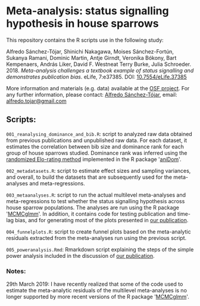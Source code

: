 # Meta-analysis: status signalling hypothesis in house sparrows

This repository contains the R scripts use in the following study:

Alfredo Sánchez-Tójar, Shinichi Nakagawa, Moises Sánchez-Fortún, Sukanya Ramani, Dominic Martin, Antje Girndt, Veronika Bókony, Bart Kempenaers, András Liker, David F. Westneat Terry Burke, Julia Schroeder. 2018. *Meta-analysis challenges a textbook example of status signalling and demonstrates publication bias*. eLife, 7:e37385. DOI: [10.7554/eLife.37385](doi.org/10.7554/eLife.37385)

More information and materials (e.g. data) available at the [OSF project](http://doi.org/10.17605/OSF.IO/CWKXB). For any further information, please contact: [Alfredo Sánchez-Tójar](https://scholar.google.co.uk/citations?hl=en&user=Sh-Rjq8AAAAJ&view_op=list_works&sortby=pubdate), email: alfredo.tojar@gmail.com

## Scripts:

`001_reanalysing_dominance_and_bib.R`: script to analyzed raw data obtained from previous publications and unpublished raw data. For each dataset, it estimates the correlation between bib size and dominance rank for each group of house sparrows studied. Dominance rank was inferred using the [randomized Elo-rating method](https://besjournals.onlinelibrary.wiley.com/doi/full/10.1111/1365-2656.12776) implemented in the R package '[aniDom](https://cran.r-project.org/web/packages/aniDom/index.html)'.

`002_metadatasets.R`: script to estimate effect sizes and sampling variances, and overall, to build the datasets that are subsequently used for the meta-analyses and meta-regressions.

`003_metaanalyses.R`: script to run the actual multilevel meta-analyses and meta-regressions to test whether the status signalling hypothesis across house sparrow populations. The analyses are run using the R package '[MCMCglmm](https://cran.r-project.org/web/packages/MCMCglmm/index.html)'. In addition, it contains code for testing publication and time-lag bias, and for generating most of the plots presented in [our publication](doi.org/10.7554/eLife.37385).

`004_funnelplots.R`: script to create funnel plots based on the meta-analytic residuals extracted from the meta-analyses run using the previous script.

`005_poweranalysis.Rmd`: Rmarkdown script explaining the steps of the simple power analysis included in the discussion of [our publication](doi.org/10.7554/eLife.37385).

### Notes:

29th March 2019: I have recently realized that some of the code used to estimate the meta-analytic residuals of the multilevel meta-analyses is no longer supported by more recent versions of the R package '[MCMCglmm](https://cran.r-project.org/web/packages/MCMCglmm/index.html)'.

